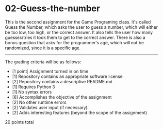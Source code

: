 # 02-Guess-the-number

This is the second assignment for the Game Programing class. It's called Guess the Number, which asks the user to guess
a number, which will either be too low, too high, or the correct answer.
It also tells the user how many guesses/tries it took them to get to the correct answer.
There is also a bonus question that asks for the programmer's age, which will not be randomized, since it is a
specific age.

---

The grading criteria will be as follows:

* [1 point] Assignment turned in on time
* [1] Repository contains an appropriate software license
* [2] Repository contains a descriptive README.md
* [1] Requires Python 3
* [1] No syntax errors
* [8] Accomplishes the objective of the assignment
* [2] No other runtime errors
* [2] Validates user input (if necessary)
* [2] Adds interesting features (beyond the scope of the assignment)

20 points total
